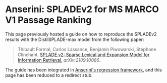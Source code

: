 # Anserini: SPLADEv2 for MS MARCO V1 Passage Ranking

This page previously hosted a guide on how to reproduce the SPLADEv2 results with the DistilSPLADE-max model from the following paper:

> Thibault Formal, Carlos Lassance, Benjamin Piwowarski, Stéphane Clinchant. [SPLADE v2: Sparse Lexical and Expansion Model for Information Retrieval.](https://arxiv.org/abs/2109.10086) _arXiv:2109.10086_.

The guide has been integrated in [Anserini's regression framework](regressions-msmarco-passage-distill-splade-max.md), and this page has been reduced to a redirect stub.
